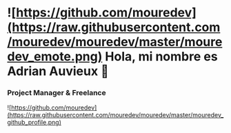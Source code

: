 # ![https://github.com/mouredev](https://raw.githubusercontent.com/mouredev/mouredev/master/mouredev_emote.png) Hola, mi nombre es Adrian Auvieux 👋
### Project Manager & Freelance 

![https://github.com/mouredev](https://raw.githubusercontent.com/mouredev/mouredev/master/mouredev_github_profile.png)
